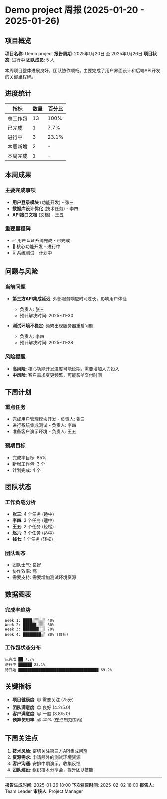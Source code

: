 # Demo project 周报 (2025-01-20 - 2025-01-26)

## 项目概览

**项目名称**: Demo project
**报告周期**: 2025年1月20日 至 2025年1月26日
**项目状态**: 进行中
**团队成员**: 5 人

本周项目整体进展良好，团队协作顺畅。主要完成了用户界面设计和后端API开发的关键里程碑。

## 进度统计

| 指标 | 数量 | 百分比 |
|------|------|--------|
| 总工作包 | 13 | 100% |
| 已完成 | 1 | 7.7% |
| 进行中 | 3 | 23.1% |
| 本周新增 | 2 | - |
| 本周完成 | 1 | - |

## 本周成果

### 主要完成事项
- **用户登录模块** (功能开发) - 张三
- **数据库设计优化** (技术任务) - 李四
- **API接口文档** (文档) - 王五

### 重要里程碑
- ✅ 用户认证系统完成 - 已完成
- 🔄 核心功能开发 - 进行中
- ⏳ 系统测试 - 计划中

## 问题与风险

### 当前问题
- **第三方API集成延迟**: 外部服务响应时间过长，影响用户体验
  - 负责人: 张三
  - 预计解决时间: 2025-01-30

- **测试环境不稳定**: 频繁出现服务器重启问题
  - 负责人: 李四
  - 预计解决时间: 2025-01-28

### 风险提醒
- **高风险**: 核心功能开发进度可能延期，需要增加人力投入
- **中风险**: 客户需求变更频繁，可能影响交付时间

## 下周计划

### 重点任务
- 完成用户管理模块开发 - 负责人: 张三
- 进行系统集成测试 - 负责人: 李四
- 准备客户演示环境 - 负责人: 王五

### 预期目标
- 完成率目标: 85%
- 新增工作包: 3 个
- 计划完成: 4 个

## 团队状态

### 工作负载分析
- **张三**: 4 个任务 (适中)
- **李四**: 3 个任务 (适中)
- **王五**: 2 个任务 (轻松)
- **赵六**: 3 个任务 (适中)
- **钱七**: 1 个任务 (轻松)

### 团队动态
- 团队士气: 良好
- 协作效率: 高
- 需要支持: 需要增加测试环境资源

## 数据图表

### 完成率趋势
```
Week 1: ████░░░░░░ 40%
Week 2: ██████░░░░ 60%
Week 3: ███████░░░ 70%
Week 4: ████████░░ 80% (目标)
```

### 工作包状态分布
```
已完成 ██ 7.7%
进行中 ██████ 23.1%
待开始 ████████████████████████████████████ 69.2%
```

## 关键指标

- **项目健康度**: 🟡 需要关注 (75分)
- **团队满意度**: 😊 良好 (4.2/5.0)
- **客户满意度**: 😐 一般 (3.8/5.0)
- **预算使用率**: 💰 45% (在控制范围内)

## 下周关注点

1. **技术风险**: 密切关注第三方API集成问题
2. **资源需求**: 申请额外的测试环境资源
3. **客户沟通**: 安排中期演示，收集反馈
4. **团队建设**: 组织技术分享会，提升团队技能

---

**报告生成时间**: 2025-01-26 18:00
**下次报告时间**: 2025-02-02 18:00
**报告人**: Team Leader
**审核人**: Project Manager
